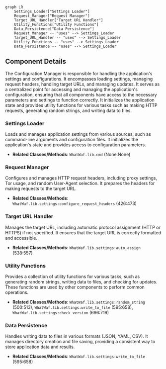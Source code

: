 ```mermaid
graph LR
    Settings_Loader["Settings Loader"]
    Request_Manager["Request Manager"]
    Target_URL_Handler["Target URL Handler"]
    Utility_Functions["Utility Functions"]
    Data_Persistence["Data Persistence"]
    Request_Manager -- "uses" --> Settings_Loader
    Target_URL_Handler -- "uses" --> Settings_Loader
    Utility_Functions -- "uses" --> Settings_Loader
    Data_Persistence -- "uses" --> Settings_Loader
```

## Component Details

The Configuration Manager is responsible for handling the application's settings and configurations. It encompasses loading settings, managing request headers, handling target URLs, and managing updates. It serves as a centralized point for accessing and managing the application's configuration, ensuring that all components have access to the necessary parameters and settings to function correctly. It initializes the application state and provides utility functions for various tasks such as making HTTP requests, generating random strings, and writing data to files.

### Settings Loader
Loads and manages application settings from various sources, such as command-line arguments and configuration files. It initializes the application's state and provides access to configuration parameters.
- **Related Classes/Methods**: `WhatWaf.lib.cmd` (None:None)

### Request Manager
Configures and manages HTTP request headers, including proxy settings, Tor usage, and random User-Agent selection. It prepares the headers for making requests to the target URL.
- **Related Classes/Methods**: `WhatWaf.lib.settings:configure_request_headers` (426:473)

### Target URL Handler
Manages the target URL, including automatic protocol assignment (HTTP or HTTPS) if not specified. It ensures that the target URL is correctly formatted and accessible.
- **Related Classes/Methods**: `WhatWaf.lib.settings:auto_assign` (538:557)

### Utility Functions
Provides a collection of utility functions for various tasks, such as generating random strings, writing data to files, and checking for updates. These functions are used by other components to perform common operations.
- **Related Classes/Methods**: `WhatWaf.lib.settings:random_string` (500:513), `WhatWaf.lib.settings:write_to_file` (595:658), `WhatWaf.lib.settings:check_version` (696:719)

### Data Persistence
Handles writing data to files in various formats (JSON, YAML, CSV). It manages directory creation and file saving, providing a consistent way to store application data and results.
- **Related Classes/Methods**: `WhatWaf.lib.settings:write_to_file` (595:658)